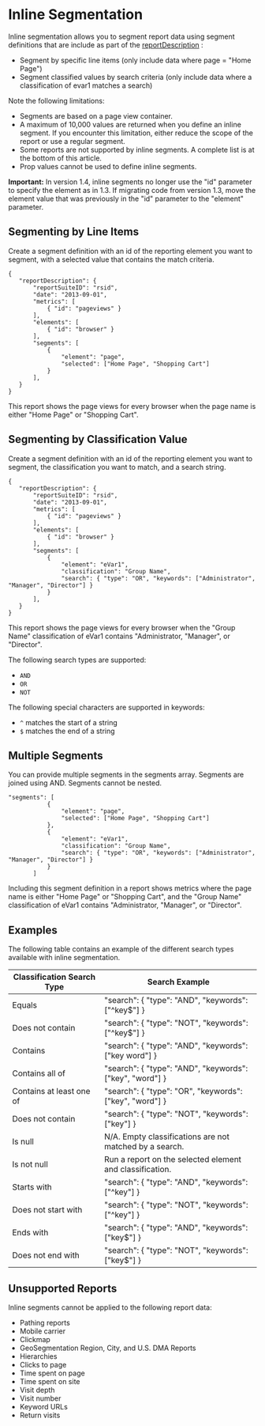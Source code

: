 # Inline Segmentation

 

Inline segmentation allows you to segment report data using segment definitions that are include as part of the [reportDescription](data_types/r_reportDescription.md#) :

-   Segment by specific line items \(only include data where page = "Home Page"\)
-   Segment classified values by search criteria \(only include data where a classification of evar1 matches a search\)

Note the following limitations:

-   Segments are based on a page view container.
-   A maximum of 10,000 values are returned when you define an inline segment. If you encounter this limitation, either reduce the scope of the report or use a regular segment.
-   Some reports are not supported by inline segments. A complete list is at the bottom of this article.
-   Prop values cannot be used to define inline segments.

**Important:** In version 1.4, inline segments no longer use the "id" parameter to specify the element as in 1.3. If migrating code from version 1.3, move the element value that was previously in the "id" parameter to the "element" parameter.

## Segmenting by Line Items

Create a segment definition with an id of the reporting element you want to segment, with a selected value that contains the match criteria.

```
{
   "reportDescription": {
       "reportSuiteID": "rsid",
       "date": "2013-09-01",
       "metrics": [
           { "id": "pageviews" }
       ],
       "elements": [
           { "id": "browser" }
       ],
       "segments": [
           { 
               "element": "page",
               "selected": ["Home Page", "Shopping Cart"]
           }
       ],
   }
}
```

This report shows the page views for every browser when the page name is either "Home Page" or "Shopping Cart".

## Segmenting by Classification Value

Create a segment definition with an id of the reporting element you want to segment, the classification you want to match, and a search string.

```
{
   "reportDescription": {
       "reportSuiteID": "rsid",
       "date": "2013-09-01",
       "metrics": [
           { "id": "pageviews" }
       ],
       "elements": [
           { "id": "browser" }
       ],
       "segments": [
           { 
               "element": "eVar1",
               "classification": "Group Name",
               "search": { "type": "OR", "keywords": ["Administrator", "Manager", "Director"] }
           }
       ],
   }
}
```

This report shows the page views for every browser when the "Group Name" classification of eVar1 contains "Administrator, "Manager", or "Director".

The following search types are supported:

-    `AND` 
-    `OR` 
-    `NOT` 

The following special characters are supported in keywords:

-    `^` matches the start of a string
-    `$` matches the end of a string

## Multiple Segments

You can provide multiple segments in the segments array. Segments are joined using AND. Segments cannot be nested.

```
"segments": [
           { 
               "element": "page",
               "selected": ["Home Page", "Shopping Cart"]
           },
           { 
               "element": "eVar1",
               "classification": "Group Name",
               "search": { "type": "OR", "keywords": ["Administrator", "Manager", "Director"] }
           }
       ]
```

Including this segment definition in a report shows metrics where the page name is either "Home Page" or "Shopping Cart", and the "Group Name" classification of eVar1 contains "Administrator, "Manager", or "Director".

## Examples

The following table contains an example of the different search types available with inline segmentation.

|Classification Search Type|Search Example|
|---------|-------------|
|Equals|"search": \{ "type": "AND", "keywords": \["^key$"\] \}|
|Does not contain|"search": \{ "type": "NOT", "keywords": \["^key$"\] \}|
|Contains|"search": \{ "type": "AND", "keywords": \["key word"\] \}|
|Contains all of|"search": \{ "type": "AND", "keywords": \["key", "word"\] \}|
|Contains at least one of|"search": \{ "type": "OR", "keywords": \["key", "word"\] \}|
|Does not contain|"search": \{ "type": "NOT", "keywords": \["key"\] \}|
|Is null| N/A. Empty classifications are not matched by a search. |
|Is not null| Run a report on the selected element and classification. |
|Starts with|"search": \{ "type": "AND", "keywords": \["^key"\] \}|
|Does not start with|"search": \{ "type": "NOT", "keywords": \["^key"\] \}|
|Ends with|"search": \{ "type": "AND", "keywords": \["key$"\] \}|
|Does not end with|"search": \{ "type": "NOT", "keywords": \["key$"\] \}|

## Unsupported Reports

Inline segments cannot be applied to the following report data:

-   Pathing reports
-   Mobile carrier
-   Clickmap
-   GeoSegmentation Region, City, and U.S. DMA Reports
-   Hierarchies
-   Clicks to page
-   Time spent on page
-   Time spent on site
-   Visit depth
-   Visit number
-   Keyword URLs
-   Return visits

